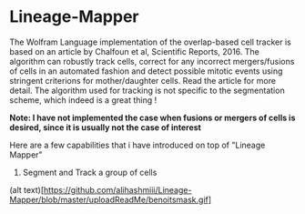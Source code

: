 # Lineage-Mapper
The Wolfram Language implementation of the overlap-based cell tracker is based on an article by Chalfoun et al, Scientific Reports, 2016. The algorithm can robustly track cells, correct for any incorrect mergers/fusions of cells in an automated fashion and detect possible mitotic events using stringent criterions for mother/daughter cells. Read the article for more detail. The algorithm used for tracking is not specific to the segmentation scheme, which indeed is a great thing !

**Note: I have not implemented the case when fusions or mergers of cells is desired, since it is usually not the case of interest**

Here are a few capabilities that i have introduced on top of "Lineage Mapper"

1. Segment and Track a group of cells

(alt text)[https://github.com/alihashmiii/Lineage-Mapper/blob/master/uploadReadMe/benoitsmask.gif]
